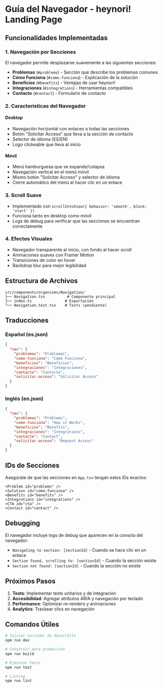 # Guía del Navegador - heynori! Landing Page

## Funcionalidades Implementadas

### 1. Navegación por Secciones
El navegador permite desplazarse suavemente a las siguientes secciones:

- **Problemas** (`#problems`) - Sección que describe los problemas comunes
- **Cómo Funciona** (`#como-funciona`) - Explicación de la solución
- **Beneficios** (`#benefits`) - Ventajas de usar heynori!
- **Integraciones** (`#integrations`) - Herramientas compatibles
- **Contacto** (`#contact`) - Formulario de contacto

### 2. Características del Navegador

#### Desktop
- Navegación horizontal con enlaces a todas las secciones
- Botón "Solicitar Acceso" que lleva a la sección de contacto
- Selector de idioma (ES/EN)
- Logo clickeable que lleva al inicio

#### Móvil
- Menú hamburguesa que se expande/colapsa
- Navegación vertical en el menú móvil
- Mismo botón "Solicitar Acceso" y selector de idioma
- Cierre automático del menú al hacer clic en un enlace

### 3. Scroll Suave
- Implementado con `scrollIntoView({ behavior: 'smooth', block: 'start' })`
- Funciona tanto en desktop como móvil
- Logs de debug para verificar que las secciones se encuentran correctamente

### 4. Efectos Visuales
- Navegador transparente al inicio, con fondo al hacer scroll
- Animaciones suaves con Framer Motion
- Transiciones de color en hover
- Backdrop blur para mejor legibilidad

## Estructura de Archivos

```
src/components/organisms/Navigation/
├── Navigation.tsx          # Componente principal
├── index.ts               # Exportación
└── Navigation.test.tsx    # Tests (pendiente)
```

## Traducciones

### Español (es.json)
```json
{
  "nav": {
    "problemas": "Problemas",
    "como-funciona": "Cómo Funciona", 
    "beneficios": "Beneficios",
    "integraciones": "Integraciones",
    "contacto": "Contacto",
    "solicitar-acceso": "Solicitar Acceso"
  }
}
```

### Inglés (en.json)
```json
{
  "nav": {
    "problemas": "Problems",
    "como-funciona": "How it Works",
    "beneficios": "Benefits", 
    "integraciones": "Integrations",
    "contacto": "Contact",
    "solicitar-acceso": "Request Access"
  }
}
```

## IDs de Secciones

Asegúrate de que las secciones en `App.tsx` tengan estos IDs exactos:

```tsx
<Problem id="problems" />
<Solution id="como-funciona" />
<Benefits id="benefits" />
<Integrations id="integrations" />
<CTA id="cta" />
<Contact id="contact" />
```

## Debugging

El navegador incluye logs de debug que aparecen en la consola del navegador:

- `Navigating to section: [sectionId]` - Cuando se hace clic en un enlace
- `Section found, scrolling to: [sectionId]` - Cuando la sección existe
- `Section not found: [sectionId]` - Cuando la sección no existe

## Próximos Pasos

1. **Tests**: Implementar tests unitarios y de integración
2. **Accesibilidad**: Agregar atributos ARIA y navegación por teclado
3. **Performance**: Optimizar re-renders y animaciones
4. **Analytics**: Trackear clics en navegación

## Comandos Útiles

```bash
# Iniciar servidor de desarrollo
npm run dev

# Construir para producción
npm run build

# Ejecutar tests
npm run test

# Linting
npm run lint
``` 
